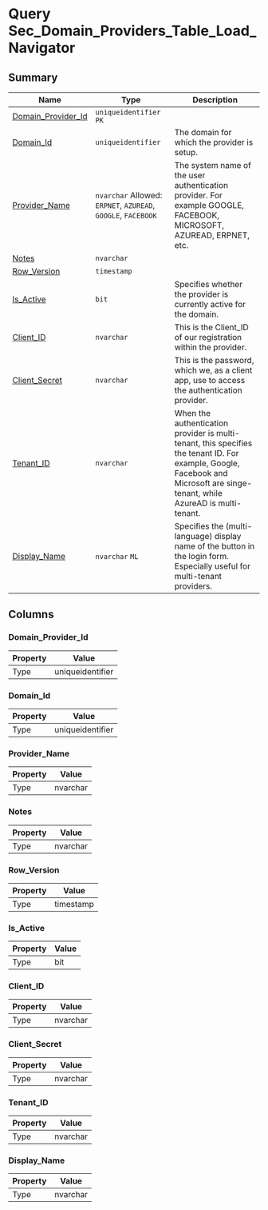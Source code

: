 # Query Sec_Domain_Providers_Table_Load_Navigator


## Summary

| Name | Type | Description |
| - | - | --- |
|[Domain_Provider_Id](#domain_provider_id)|`uniqueidentifier` `PK`||
|[Domain_Id](#domain_id)|`uniqueidentifier` |The domain for which the provider is setup.|
|[Provider_Name](#provider_name)|`nvarchar` Allowed: `ERPNET`, `AZUREAD`, `GOOGLE`, `FACEBOOK`|The system name of the user authentication provider. For example GOOGLE, FACEBOOK, MICROSOFT, AZUREAD, ERPNET, etc.|
|[Notes](#notes)|`nvarchar` ||
|[Row_Version](#row_version)|`timestamp` ||
|[Is_Active](#is_active)|`bit` |Specifies whether the provider is currently active for the domain.|
|[Client_ID](#client_id)|`nvarchar` |This is the Client_ID of our registration within the provider.|
|[Client_Secret](#client_secret)|`nvarchar` |This is the password, which we, as a client app, use to access the authentication provider.|
|[Tenant_ID](#tenant_id)|`nvarchar` |When the authentication provider is multi-tenant, this specifies the tenant ID. For example, Google, Facebook and Microsoft are singe-tenant, while AzureAD is multi-tenant.|
|[Display_Name](#display_name)|`nvarchar` `ML`|Specifies the (multi-language) display name of the button in the login form. Especially useful for multi-tenant providers.|

## Columns

### Domain_Provider_Id

| Property | Value |
| - | - |
|Type|uniqueidentifier|

### Domain_Id

| Property | Value |
| - | - |
|Type|uniqueidentifier|

### Provider_Name

| Property | Value |
| - | - |
|Type|nvarchar|

### Notes

| Property | Value |
| - | - |
|Type|nvarchar|

### Row_Version

| Property | Value |
| - | - |
|Type|timestamp|

### Is_Active

| Property | Value |
| - | - |
|Type|bit|

### Client_ID

| Property | Value |
| - | - |
|Type|nvarchar|

### Client_Secret

| Property | Value |
| - | - |
|Type|nvarchar|

### Tenant_ID

| Property | Value |
| - | - |
|Type|nvarchar|

### Display_Name

| Property | Value |
| - | - |
|Type|nvarchar|


